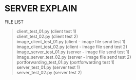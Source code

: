 # SERVER EXPLAIN    
FILE LIST    
> client_test_01.py (client test 1)   
> client_test_02.py (client test 2)   
> image_client_test_01.py (client - image file send test 1)   
> image_client_test_02.py (client - image file send test 2)   
> image_server_test_01.py (server - image file send test 1)   
> image_server_test_02.py (server - image file send test 2)   
> portforwarding_test_01.py (portforwarding test 1)   
> server_test_01.py (server test 1)   
> server_test_02.py (server test 2)   
